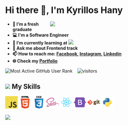 # Hi there 👋, I'm Kyrillos Hany

<img src="https://media.giphy.com/media/Uv0VUrAT6FtMQ/giphy.gif" width="360" align="right">

- **🔭 I’m a fresh graduate**
- **💻 I'm a Software Engineer**   
- **🌱 I’m currently learning at** ![](https://img.shields.io/badge/Microverse-blueviolet)
- **💬 Ask me about Frontend track**
- **📫 How to reach me: [Facebook](https://www.facebook.com/kyrillosbondok), [Instagram](https://www.instagram.com/kyrillos_bondok/), [Linkedin](https://www.linkedin.com/in/kyrillos-hany/)**
- **🌐 Check my [Portfolio](https://bondok6.github.io/My-Portfolio/)**

<img src="https://enzjb729uoc89sx.m.pipedream.net" alt="Most Active GitHub User Rank"> &nbsp;&nbsp; <img src="https://visitor-badge.glitch.me/badge?page_id=Bondok6.visitor-badge" alt="visitors">
<!-- - **⚡ Fun fact: I love eating, but my weight is 50kg** -->


## <img src="https://media.giphy.com/media/WUlplcMpOCEmTGBtBW/giphy.gif" width="50"> My Skills
<!-- <img src="https://media.giphy.com/media/vzO0Vc8b2VBLi/giphy.gif" width="300" align="right"> -->
<div>
  <code><img height="40" src="https://raw.githubusercontent.com/github/explore/80688e429a7d4ef2fca1e82350fe8e3517d3494d/topics/javascript/javascript.png"></code>
  <code><img height="40" src="https://raw.githubusercontent.com/github/explore/80688e429a7d4ef2fca1e82350fe8e3517d3494d/topics/html/html.png"></code>
  <code><img height="40" src="https://raw.githubusercontent.com/github/explore/80688e429a7d4ef2fca1e82350fe8e3517d3494d/topics/css/css.png"></code>
  <code><img height="40" src="https://raw.githubusercontent.com/github/explore/80688e429a7d4ef2fca1e82350fe8e3517d3494d/topics/sass/sass.png"></code>
  <code><img height="40" src="https://raw.githubusercontent.com/github/explore/80688e429a7d4ef2fca1e82350fe8e3517d3494d/topics/react/react.png"></code>
  <code><img src="https://raw.githubusercontent.com/devicons/devicon/master/icons/bootstrap/bootstrap-plain.svg" alt="bootstrap" width="40" height="40" /></code>
  <code><img height="40" src="https://raw.githubusercontent.com/github/explore/80688e429a7d4ef2fca1e82350fe8e3517d3494d/topics/git/git.png"></code>
  <code><img height="40" src="https://raw.githubusercontent.com/github/explore/80688e429a7d4ef2fca1e82350fe8e3517d3494d/topics/python/python.png"></code>
</div>

<br/>
<img src="https://github-readme-stats.vercel.app/api?username=Bondok6&show_icons=true&theme=radical"/>

<div align="center"> 
<!--   <img src="https://github-readme-stats.vercel.app/api/top-langs/?username=Bondok6&layout=compact&theme=radical"/> -->
<!--   <img src="https://github-readme-stats.vercel.app/api?username=Bondok6&show_icons=true&theme=radical&hide=contribs,prs"/>  -->
</div>
<!-- [![GitHub Streak](http://github-readme-streak-stats.herokuapp.com?user=Bondok6&date_format=M%20j%5B%2C%20Y%5D)]() -->
